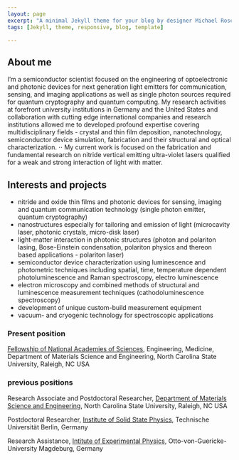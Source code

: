 ```yaml
---
layout: page
excerpt: "A minimal Jekyll theme for your blog by designer Michael Rose."
tags: [Jekyll, theme, responsive, blog, template]

---
```

## About me
I’m a semiconductor scientist focused on the engineering of optoelectronic and photonic devices for next generation light emitters for communication, sensing, and imaging applications as well as single photon sources required for quantum cryptography and quantum computing. My research activities at forefront university institutions in Germany and the United States and collaboration with cutting edge international companies and research institutions allowed me to developed profound expertise covering multidisciplinary fields - crystal and thin film deposition, nanotechnology, semiconductor device simulation, fabrication and their structural and optical characterization. ⋅⋅
My current work is focused on the fabrication and fundamental research on nitride vertical emitting ultra-violet lasers qualified for a weak and strong interaction of light with matter.

## Interests and projects
* nitride and oxide thin films and photonic devices for sensing, imaging and quantum communication technology (single photon emitter, quantum cryptography)
* nanostructures especially for tailoring and emission of light (microcavity laser, photonic crystals, micro-disk laser)
* light-matter interaction in photonic structures (photon and polariton lasing, Bose-Einstein condensation, polariton physics and thereon based applications - polariton laser)
* semiconductor device characterization using luminescence and photometric techniques including spatial, time, temperature dependent photoluminescence and Raman spectroscopy, electro luminescence
* electron microscopy and combined methods of structural and luminescence measurement techniques (cathodoluminescence spectroscopy)
* development of unique custom-build measurement equipment
* vacuum- and cryogenic technology for spectroscopic applications


### Present position
[Fellowship of National Academies of Sciences](http://sites.nationalacademies.org/PGA/RAP/index.htm), Engineering, Medicine, Department of Materials Science and Engineering, North Carolina State University, Raleigh, NC USA

### previous positions
Research Associate and Postdoctoral Researcher, [Department of Materials Science and Engineering](http://www.mse.ncsu.edu/), North Carolina State University, Raleigh, NC USA

Postdoctoral Researcher, [Institute of Solid State Physics](http://www.ifkp.tu-berlin.de/menue/arbeitsgruppen/ag_hoffmann/mitarbeiter/parameter/en/), Technische Universität Berlin, Germany

Research Assistance, [Intitute of Experimental Physics](http://www.iep.ovgu.de/home/Festk%C3%B6rperphysik.html), Otto-von-Guericke-University Magdeburg, Germany
